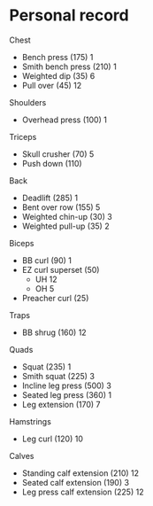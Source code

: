 # Personal record

Chest
- Bench press (175) 1
- Smith bench press (210) 1
- Weighted dip (35) 6
- Pull over (45) 12

Shoulders
- Overhead press (100) 1

Triceps
- Skull crusher (70) 5
- Push down (110)

Back
- Deadlift (285) 1
- Bent over row (155) 5
- Weighted chin-up (30) 3
- Weighted pull-up (35) 2

Biceps
- BB curl (90) 1
- EZ curl superset (50)
  - UH 12
  - OH 5
- Preacher curl (25)

Traps
- BB shrug (160) 12

Quads
- Squat (235) 1
- Smith squat (225) 3
- Incline leg press (500) 3
- Seated leg press (360) 1
- Leg extension (170) 7

Hamstrings
- Leg curl (120) 10

Calves
- Standing calf extension (210) 12
- Seated calf extension (190) 3
- Leg press calf extension (225) 12